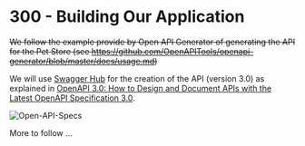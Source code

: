 # 300 - Building Our Application

~~We follow the example provide by Open API Generator of generating the API for the Pet Store (see https://github.com/OpenAPITools/openapi-generator/blob/master/docs/usage.md)~~


We will use [Swagger Hub](https://swaggerhub.com/) for the creation of the API (version 3.0) as explained in [OpenAPI 3.0: How to Design and Document APIs with the Latest OpenAPI Specification 3.0](https://www.youtube.com/watch?v=6kwmW_p_Tig).

![Open-API-Specs](https://user-images.githubusercontent.com/1499433/198233350-413e685f-6b8d-4b42-aa64-8672e5a97f34.png)

More to follow ...
